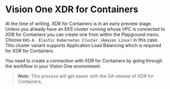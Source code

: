 # Vision One XDR for Containers

At the time of writing, XDR for Containers is in an early preview stage. Unless you already have an EKS cluster running whose VPC is connected to XDR for Containers you can create one from within the Playground menu. Choose `EKS-A  Elastic Kubernetes Cluster (Amazon Linux)` in this case. This cluster variant supports Application Load Balancing which is required for XDR for Containers.

You need to create a connection with XDR for Containers by going through the workflow in your Vision One environment.

> ***Note:*** This process will get easier with the GA release of XDR for Containers.
